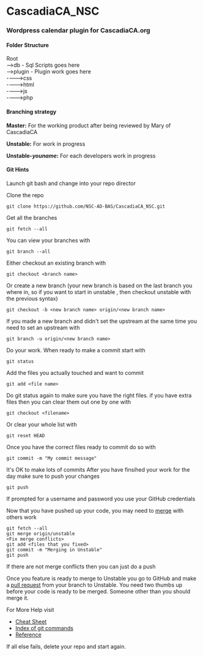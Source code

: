 # CascadiaCA_NSC

### Wordpress calendar plugin for CascadiaCA.org

#### Folder Structure
Root</br>
-->db - Sql Scripts goes here </br>
-->plugin - Plugin work goes here </br>
   ---->css </br>
---->html </br>
---->js </br>
---->php </br>

#### Branching strategy
__Master:__ For the working product after being reviewed by Mary of CascadiaCA

__Unstable:__ For work in progress

__Unstable-_youname_:__ For each developers work in progress

#### Git Hints

Launch git bash and change into your repo director

Clone the repo
```
git clone https://github.com/NSC-AD-BAS/CascadiaCA_NSC.git
```
Get all the branches
```
git fetch --all
```
You can view your branches with
```
git branch --all
```
Either checkout an existing branch with
```
git checkout <branch name>
```
Or create a new branch (your new branch is based on the last branch you where in, so if you want to start in unstable , then checkout unstable with the previous syntax)
```
git checkout -b <new branch name> origin/<new branch name>
```
If you made a new branch and didn't set the upstream at the same time you need to set an upstream with
```
git branch -u origin/<new branch name>
```
Do your work. When ready to make a commit start with
```
git status
```
Add the files you actually touched and want to commit
```
git add <file name>
```
Do git status again to make sure you have the right files. if you have extra files then you can clear them out one by one with
```
git checkout <filename>
```
Or clear your whole list with
```
git reset HEAD
```
Once you have the correct files ready to commit do so with
```
git commit -m "My commit message"
```
It's OK to make lots of commits
After you have finsihed your work for the day make sure to push your changes
```
git push
```
If prompted for a username and password you use your GitHub credentials

Now that you have pushed up your code, you may need to [merge](https://git-scm.com/docs/git-merge) with others work
 ```
git fetch --all
git merge origin/unstable
<Fix merge conflicts>
git add <files that you fixed>
git commit -m "Merging in Unstable"
git push
```
If there are not merge conflicts then you can just do a push

Once you feature is ready to merge to Unstable you go to GitHub and make a [pull request](https://help.github.com/articles/using-pull-requests/) from your branch to Unstable. You need two thumbs up before your code is ready to be merged. Someone other than you should merge it.

For More Help visit
- [Cheat Sheet](https://gist.github.com/iansheridan/870778)
- [Index of git commands](https://git-scm.com/book/commands)
- [Reference](https://git-scm.com/docs)


If all else fails, delete your repo and start again.
